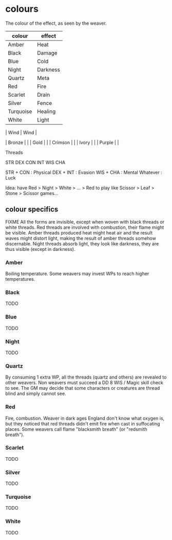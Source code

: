 
# colours

The colour of the effect, as seen by the weaver.

| colour    | effect   |
|-----------|----------|
| Amber     | Heat     |
| Black     | Damage   |
| Blue      | Cold     |
| Night     | Darkness |
| Quartz    | Meta     |
| Red       | Fire     |
| Scarlet   | Drain    |
| Silver    | Fence    |
| Turquoise | Healing  |
| White     | Light    |

| Wind | Wind |

| Bronze    | |
| Gold      | |
| Crimson   | |
| Ivory     | |
| Purple    | |

Threads

STR DEX CON
INT WIS CHA

STR + CON : Physical
DEX + INT : Evasion
WIS + CHA : Mental
Whatever : Luck

Idea: have Red > Night > White > ... > Red to play like Scissor > Leaf > Stone > Scissor games...


## colour specifics

FIXME All the forms are invisible, except when woven with black threads or white threads. Red threads are involved with combustion, their flame might be visible. Amber threads produced heat might heat air and the result waves might distort light, making the result of amber threads somehow discernable. Night threads absorb light, they look like darkness, they are thus visible (except in darkness).


### Amber

Boiling temperature. Some weavers may invest WPs to reach higher temperatures.


### Black

TODO


### Blue

TODO


### Night

TODO


### Quartz

By consuming 1 extra WP, all the threads (quartz and others) are revealed to other weavers. Non weavers must succeed a DD 8 WIS / Magic skill check to see. The GM may decide that some characters or creatures are thread blind and simply cannot see.


### Red

Fire, combustion. Weaver in dark ages England don't know what oxygen is, but they noticed that red threads didn't emit fire when cast in suffocating places. Some weavers call flame "blacksmith breath" (or "redsmith breath").

### Scarlet

TODO


### Silver

TODO


### Turquoise

TODO


### White

TODO

